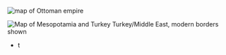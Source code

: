 
![map of Ottoman empire](https://www.nationalarchives.gov.uk/pathways/firstworldwar/maps/map_images/ottoman_empire.gif)

![Map of Mesopotamia and Turkey](https://www.nationalarchives.gov.uk/pathways/firstworldwar/maps/map_images/turkey_mesopotamia.gif)
Turkey/Middle East, modern borders shown
- t